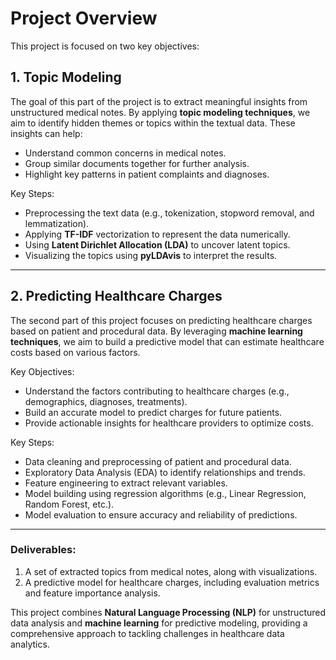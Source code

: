 # Project Overview

This project is focused on two key objectives:

## 1. Topic Modeling
The goal of this part of the project is to extract meaningful insights from unstructured medical notes. By applying **topic modeling techniques**, we aim to identify hidden themes or topics within the textual data. These insights can help:
- Understand common concerns in medical notes.
- Group similar documents together for further analysis.
- Highlight key patterns in patient complaints and diagnoses.

Key Steps:
- Preprocessing the text data (e.g., tokenization, stopword removal, and lemmatization).
- Applying **TF-IDF** vectorization to represent the data numerically.
- Using **Latent Dirichlet Allocation (LDA)** to uncover latent topics.
- Visualizing the topics using **pyLDAvis** to interpret the results.

---

## 2. Predicting Healthcare Charges
The second part of this project focuses on predicting healthcare charges based on patient and procedural data. By leveraging **machine learning techniques**, we aim to build a predictive model that can estimate healthcare costs based on various factors.

Key Objectives:
- Understand the factors contributing to healthcare charges (e.g., demographics, diagnoses, treatments).
- Build an accurate model to predict charges for future patients.
- Provide actionable insights for healthcare providers to optimize costs.

Key Steps:
- Data cleaning and preprocessing of patient and procedural data.
- Exploratory Data Analysis (EDA) to identify relationships and trends.
- Feature engineering to extract relevant variables.
- Model building using regression algorithms (e.g., Linear Regression, Random Forest, etc.).
- Model evaluation to ensure accuracy and reliability of predictions.

---

### Deliverables:
1. A set of extracted topics from medical notes, along with visualizations.
2. A predictive model for healthcare charges, including evaluation metrics and feature importance analysis.

This project combines **Natural Language Processing (NLP)** for unstructured data analysis and **machine learning** for predictive modeling, providing a comprehensive approach to tackling challenges in healthcare data analytics.
